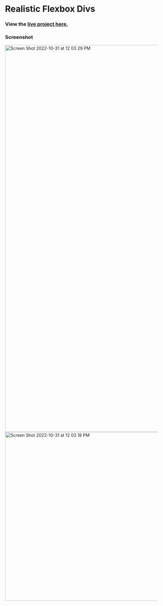 # Realistic Flexbox Divs

### View the [live project here.](https://kirstendarling.github.io/Realistic-Flexbox-Divs/)

### Screenshot

<img width="1274" alt="Screen Shot 2022-10-31 at 12 03 29 PM" src="https://user-images.githubusercontent.com/54489152/199077963-b1a703f0-19ef-4257-81be-95edc970e974.png">

<img width="556" alt="Screen Shot 2022-10-31 at 12 03 18 PM" src="https://user-images.githubusercontent.com/54489152/199077976-8b6ef173-738e-4e80-b255-6cda0453ff8c.png">
